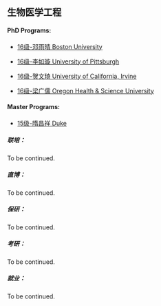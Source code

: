 ## 生物医学工程

#### PhD Programs:

  - [16级-邓雨晴 Boston University](grad-application/biomedical-engineering/[US]-16-dengyuqing.md)

  - [16级-李如璇 University of Pittsburgh](grad-application/biomedical-engineering/[US]-16-liruxuan.md)

  - [16级-贺文琦 University of California, Irvine](grad-application/biomedical-engineering/[US]-16-hewenqi.md)

  - [16级-梁广儒 Oregon Health & Science University](grad-application/biomedical-engineering/[US]-16-liangguangru.md)

    

#### Master Programs:

  - [15级-隋昌祥 Duke](grad-application/biomedical-engineering/[US]-15-suichangxiang.md)

##### 联培：

To be continued.

##### 直博：

To be continued.

##### 保研：

To be continued.

##### 考研：

To be continued.

##### 就业：

To be continued.



